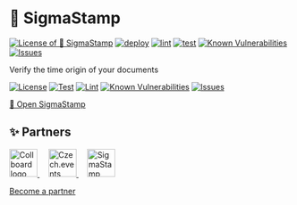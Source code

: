 # 📜 SigmaStamp

<!--Badges-->

[![License of 📜 SigmaStamp](https://img.shields.io/github/license/sigmastamp/sigmastamp-frontend.svg?style=flat)](https://github.com/sigmastamp/sigmastamp-frontend/blob/main/LICENSE)
[![deploy](https://github.com/sigmastamp/sigmastamp-frontend/actions/workflows/deploy.yml/badge.svg)](https://github.com/sigmastamp/sigmastamp-frontend/actions/workflows/deploy.yml)
[![lint](https://github.com/sigmastamp/sigmastamp-frontend/actions/workflows/lint.yml/badge.svg)](https://github.com/sigmastamp/sigmastamp-frontend/actions/workflows/lint.yml)
[![test](https://github.com/sigmastamp/sigmastamp-frontend/actions/workflows/test.yml/badge.svg)](https://github.com/sigmastamp/sigmastamp-frontend/actions/workflows/test.yml)
[![Known Vulnerabilities](https://snyk.io/test/github/sigmastamp/sigmastamp-frontend/badge.svg)](https://snyk.io/test/github/sigmastamp/sigmastamp-frontend)
[![Issues](https://img.shields.io/github/issues/sigmastamp/sigmastamp-frontend.svg?style=flat)](https://github.com/sigmastamp/sigmastamp-frontend/issues)

<!--/Badges-->

Verify the time origin of your documents

[![License](https://img.shields.io/github/license/sigmastamp/sigmastamp-frontend.svg?style=flat)](https://raw.githubusercontent.com/sigmastamp/sigmastamp-frontend/master/LICENSE)
[![Test](https://github.com/sigmastamp/sigmastamp-frontend/actions/workflows/test.yml/badge.svg)](https://github.com/sigmastamp/sigmastamp-frontend/actions/workflows/test.yml)
[![Lint](https://github.com/sigmastamp/sigmastamp-frontend/actions/workflows/lint.yml/badge.svg)](https://github.com/sigmastamp/sigmastamp-frontend/actions/workflows/lint.yml)
[![Known Vulnerabilities](https://snyk.io/test/github/sigmastamp/sigmastamp-frontend/badge.svg)](https://snyk.io/test/github/sigmastamp/sigmastamp-frontend)
[![Issues](https://img.shields.io/github/issues/sigmastamp/sigmastamp-frontend.svg?style=flat)](https://github.com/sigmastamp/sigmastamp-frontend/issues)

[📩 Open SigmaStamp](https://www.sigmastamp.ml/)






<!--Partners-->

## ✨ Partners


<a href="https://collboard.com/">
<img src="https://collboard.fra1.cdn.digitaloceanspaces.com/assets/18.12.1/logo-small.png" alt="Collboard logo" width="50"  />
</a>
&nbsp;&nbsp;&nbsp;
<a href="https://czech.events/">
<img src="https://czech.events/design/logos/czech.events.transparent-logo.png" alt="Czech.events logo" width="50"  />
</a>
&nbsp;&nbsp;&nbsp;
<a href="https://sigmastamp.ml/">
<img src="https://www.sigmastamp.ml/sigmastamp-logo.white.svg" alt="SigmaStamp logo" width="50"  />
</a>


[Become a partner](https://www.pavolhejny.com/contact/)

<!--/Partners-->